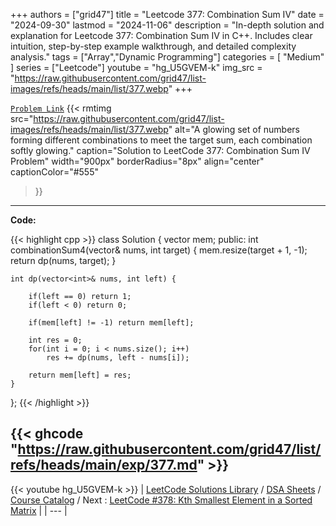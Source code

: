 
+++
authors = ["grid47"]
title = "Leetcode 377: Combination Sum IV"
date = "2024-09-30"
lastmod = "2024-11-06"
description = "In-depth solution and explanation for Leetcode 377: Combination Sum IV in C++. Includes clear intuition, step-by-step example walkthrough, and detailed complexity analysis."
tags = ["Array","Dynamic Programming"]
categories = [
    "Medium"
]
series = ["Leetcode"]
youtube = "hg_U5GVEM-k"
img_src = "https://raw.githubusercontent.com/grid47/list-images/refs/heads/main/list/377.webp"
+++



[`Problem Link`](https://leetcode.com/problems/combination-sum-iv/description/)
{{< rmtimg 
    src="https://raw.githubusercontent.com/grid47/list-images/refs/heads/main/list/377.webp" 
    alt="A glowing set of numbers forming different combinations to meet the target sum, each combination softly glowing."
    caption="Solution to LeetCode 377: Combination Sum IV Problem"
    width="900px"
    borderRadius="8px"
    align="center" 
    captionColor="#555"
>}}
---
**Code:**

{{< highlight cpp >}}
class Solution {
    vector<int> mem;
public:
    int combinationSum4(vector<int>& nums, int target) {
        mem.resize(target + 1, -1);
        return dp(nums, target);
    }
    
    int dp(vector<int>& nums, int left) {
        
        if(left == 0) return 1;
        if(left < 0) return 0;

        if(mem[left] != -1) return mem[left];

        int res = 0;
        for(int i = 0; i < nums.size(); i++)
            res += dp(nums, left - nums[i]);

        return mem[left] = res;
    }
};
{{< /highlight >}}

{{< ghcode "https://raw.githubusercontent.com/grid47/list/refs/heads/main/exp/377.md" >}}
---
{{< youtube hg_U5GVEM-k >}}
| [LeetCode Solutions Library](https://grid47.xyz/leetcode/) / [DSA Sheets](https://grid47.xyz/sheets/) / [Course Catalog](https://grid47.xyz/courses/) / Next : [LeetCode #378: Kth Smallest Element in a Sorted Matrix](https://grid47.xyz/leetcode/solution-378-kth-smallest-element-in-a-sorted-matrix/) |
| --- |
